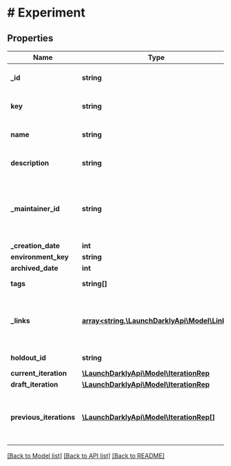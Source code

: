 # # Experiment

## Properties

Name | Type | Description | Notes
------------ | ------------- | ------------- | -------------
**_id** | **string** | The experiment ID | [optional]
**key** | **string** | The experiment key |
**name** | **string** | The experiment name |
**description** | **string** | The experiment description | [optional]
**_maintainer_id** | **string** | The ID of the member who maintains this experiment. |
**_creation_date** | **int** |  |
**environment_key** | **string** |  |
**archived_date** | **int** |  | [optional]
**tags** | **string[]** | Tags for the experiment | [optional]
**_links** | [**array<string,\LaunchDarklyApi\Model\Link>**](Link.md) | The location and content type of related resources |
**holdout_id** | **string** | The holdout ID | [optional]
**current_iteration** | [**\LaunchDarklyApi\Model\IterationRep**](IterationRep.md) |  | [optional]
**draft_iteration** | [**\LaunchDarklyApi\Model\IterationRep**](IterationRep.md) |  | [optional]
**previous_iterations** | [**\LaunchDarklyApi\Model\IterationRep[]**](IterationRep.md) | Details on the previous iterations for this experiment. | [optional]

[[Back to Model list]](../../README.md#models) [[Back to API list]](../../README.md#endpoints) [[Back to README]](../../README.md)
